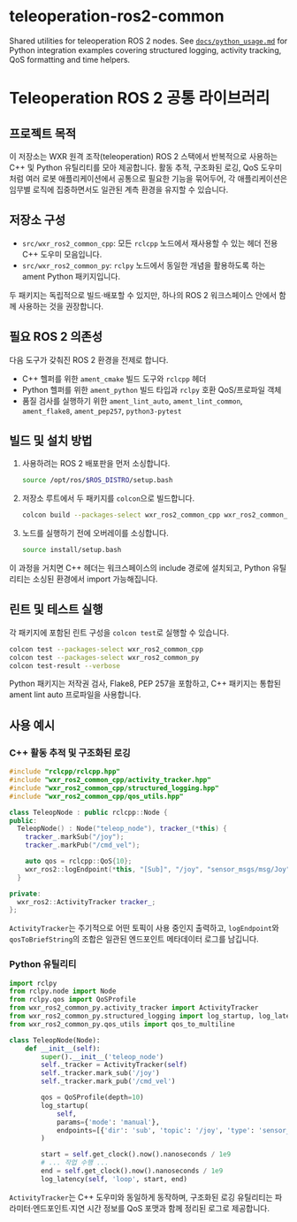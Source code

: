 # teleoperation-ros2-common

Shared utilities for teleoperation ROS 2 nodes.  See
[`docs/python_usage.md`](docs/python_usage.md) for Python integration examples
covering structured logging, activity tracking, QoS formatting and time
helpers.

# Teleoperation ROS 2 공통 라이브러리

## 프로젝트 목적
이 저장소는 WXR 원격 조작(teleoperation) ROS 2 스택에서 반복적으로 사용하는 C++ 및 Python 유틸리티를 모아 제공합니다. 활동 추적, 구조화된 로깅, QoS 도우미처럼 여러 로봇 애플리케이션에서 공통으로 필요한 기능을 묶어두어, 각 애플리케이션은 임무별 로직에 집중하면서도 일관된 계측 환경을 유지할 수 있습니다.

## 저장소 구성
- `src/wxr_ros2_common_cpp`: 모든 `rclcpp` 노드에서 재사용할 수 있는 헤더 전용 C++ 도우미 모음입니다.
- `src/wxr_ros2_common_py`: `rclpy` 노드에서 동일한 개념을 활용하도록 하는 ament Python 패키지입니다.

두 패키지는 독립적으로 빌드·배포할 수 있지만, 하나의 ROS 2 워크스페이스 안에서 함께 사용하는 것을 권장합니다.

## 필요 ROS 2 의존성
다음 도구가 갖춰진 ROS 2 환경을 전제로 합니다.
- C++ 헬퍼를 위한 `ament_cmake` 빌드 도구와 `rclcpp` 헤더
- Python 헬퍼를 위한 `ament_python` 빌드 타입과 `rclpy` 호환 QoS/프로파일 객체
- 품질 검사를 실행하기 위한 `ament_lint_auto`, `ament_lint_common`, `ament_flake8`, `ament_pep257`, `python3-pytest`

## 빌드 및 설치 방법
1. 사용하려는 ROS 2 배포판을 먼저 소싱합니다.
   ```bash
   source /opt/ros/$ROS_DISTRO/setup.bash
   ```
2. 저장소 루트에서 두 패키지를 `colcon`으로 빌드합니다.
   ```bash
   colcon build --packages-select wxr_ros2_common_cpp wxr_ros2_common_py
   ```
3. 노드를 실행하기 전에 오버레이를 소싱합니다.
   ```bash
   source install/setup.bash
   ```

이 과정을 거치면 C++ 헤더는 워크스페이스의 include 경로에 설치되고, Python 유틸리티는 소싱된 환경에서 import 가능해집니다.

## 린트 및 테스트 실행
각 패키지에 포함된 린트 구성을 `colcon test`로 실행할 수 있습니다.
```bash
colcon test --packages-select wxr_ros2_common_cpp
colcon test --packages-select wxr_ros2_common_py
colcon test-result --verbose
```
Python 패키지는 저작권 검사, Flake8, PEP 257을 포함하고, C++ 패키지는 통합된 ament lint auto 프로파일을 사용합니다.

## 사용 예시
### C++ 활동 추적 및 구조화된 로깅
```cpp
#include "rclcpp/rclcpp.hpp"
#include "wxr_ros2_common_cpp/activity_tracker.hpp"
#include "wxr_ros2_common_cpp/structured_logging.hpp"
#include "wxr_ros2_common_cpp/qos_utils.hpp"

class TeleopNode : public rclcpp::Node {
public:
  TeleopNode() : Node("teleop_node"), tracker_(*this) {
    tracker_.markSub("/joy");
    tracker_.markPub("/cmd_vel");

    auto qos = rclcpp::QoS{10};
    wxr_ros2::logEndpoint(*this, "[Sub]", "/joy", "sensor_msgs/msg/Joy", wxr_ros2::qosToBriefString(qos));
  }

private:
  wxr_ros2::ActivityTracker tracker_;
};
```
`ActivityTracker`는 주기적으로 어떤 토픽이 사용 중인지 출력하고, `logEndpoint`와 `qosToBriefString`의 조합은 일관된 엔드포인트 메타데이터 로그를 남깁니다.

### Python 유틸리티
```python
import rclpy
from rclpy.node import Node
from rclpy.qos import QoSProfile
from wxr_ros2_common_py.activity_tracker import ActivityTracker
from wxr_ros2_common_py.structured_logging import log_startup, log_latency
from wxr_ros2_common_py.qos_utils import qos_to_multiline

class TeleopNode(Node):
    def __init__(self):
        super().__init__('teleop_node')
        self._tracker = ActivityTracker(self)
        self._tracker.mark_sub('/joy')
        self._tracker.mark_pub('/cmd_vel')

        qos = QoSProfile(depth=10)
        log_startup(
            self,
            params={'mode': 'manual'},
            endpoints=[{'dir': 'sub', 'topic': '/joy', 'type': 'sensor_msgs/msg/Joy', 'qos': qos}],
        )

        start = self.get_clock().now().nanoseconds / 1e9
        # ... 작업 수행 ...
        end = self.get_clock().now().nanoseconds / 1e9
        log_latency(self, 'loop', start, end)
```
`ActivityTracker`는 C++ 도우미와 동일하게 동작하며, 구조화된 로깅 유틸리티는 파라미터·엔드포인트·지연 시간 정보를 QoS 포맷과 함께 정리된 로그로 제공합니다.
